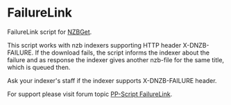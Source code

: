 # FailureLink
FailureLink script for [NZBGet](http://nzbget.net).

This script works with nzb indexers supporting HTTP header X-DNZB-FAILURE. If the download fails, the script informs the indexer about the failure and as response the indexer gives another nzb-file for the same title, which is queued then.

Ask your indexer's staff if the indexer supports X-DNZB-FAILURE header.

For support please visit forum topic [PP-Script FailureLink](http://nzbget.net/forum/viewtopic.php?f=8&t=1481).
